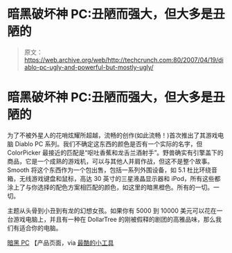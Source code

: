 # 暗黑破坏神 PC:丑陋而强大，但大多是丑陋的

> 原文：<https://web.archive.org/web/http://techcrunch.com:80/2007/04/19/diablo-pc-ugly-and-powerful-but-mostly-ugly/>

# 暗黑破坏神 PC:丑陋而强大，但大多是丑陋的

为了不被外星人的花哨炫耀所超越，流畅的创作(如此流畅！)首次推出了其游戏电脑 Diablo PC 系列。我们不确定这东西的颜色是否有一个实际的名字，但 ColorPicker 最接近的匹配是“呕吐香蕉和龙舌兰酒射手”。野兽确实有引擎盖下的商品，它是一个成熟的游戏机，可以与其他人并肩作战，但这不是整个故事。Smooth 将这个东西作为一个包出售，包括一系列外围设备，如 5.1 杜比环绕音箱，无线游戏键盘和鼠标，高达 30 英寸的三星液晶显示器和 iPod，所有这些都涂上了与你选择的配色方案相匹配的颜色，如这里的暗黑橙色。所有的一切。一切。

主题从头骨到小丑到有龙的幻想女孩。如果你有 5000 到 10000 美元可以花在一台游戏电脑上，并且有一种在 DollarTree 的刚被假释的剧团的高雅品味，那么我们有适合你的电脑。

[暗黑 PC](https://web.archive.org/web/20230322165820/http://www.smoothcreations.com/pilot.asp?pg=system-diablo) 【产品页面，via [最酷的小工具](https://web.archive.org/web/20230322165820/http://www.coolest-gadgets.com/20070418/diablo-computer-is-power-packed/)